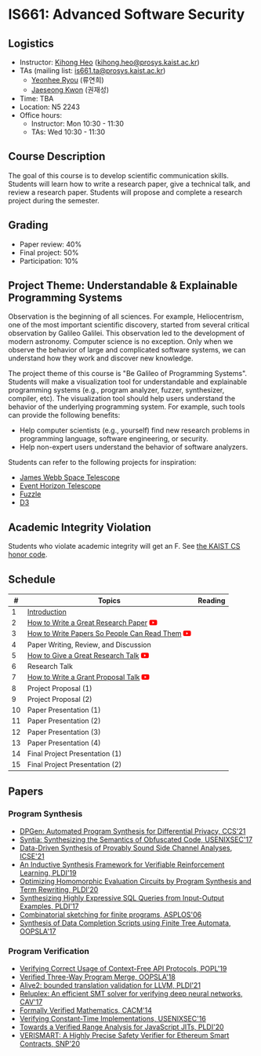 # IS661: Advanced Software Security

## Logistics
- Instructor: [Kihong Heo](https://kihongheo.kaist.ac.kr) (kihong.heo@prosys.kaist.ac.kr)
- TAs (mailing list: is661.ta@prosys.kaist.ac.kr)
  - [Yeonhee Ryou](https://yeonhee-ryou.github.io) (류연희)
  - [Jaeseong Kwon](https://doitman.kr) (권재성)
- Time: TBA
- Location: N5 2243
- Office hours:
  - Instructor: Mon 10:30 - 11:30
  - TAs: Wed 10:30 - 11:30

## Course Description
The goal of this course is to develop scientific communication skills.
Students will learn how to write a research paper, give a technical
talk, and review a research paper. Students will propose and complete
a research project during the semester.

## Grading
- Paper review: 40%
- Final project: 50%
- Participation: 10%

## Project Theme: Understandable & Explainable Programming Systems
Observation is the beginning of all sciences.
For example, Heliocentrism, one of the most important scientific discovery,
started from several critical observation by Galileo Galilei.
This observation led to the development of modern astronomy.
Computer science is no exception.
Only when we observe the behavior of large and complicated software systems,
we can understand how they work and discover new knowledge.

The project theme of this course is "Be Galileo of Programming Systems".
Students will make a visualization tool for understandable and explainable
programming systems (e.g., program analyzer, fuzzer, synthesizer, compiler, etc).
The visualization tool should help users understand the behavior of the
underlying programming system. For example, such tools can provide the following benefits:
- Help computer scientists (e.g., yourself) find new research problems in programming language, software engineering, or security.
- Help non-expert users understand the behavior of software analyzers.

Students can refer to the following projects for inspiration:
- [James Webb Space Telescope](https://webb.nasa.gov)
- [Event Horizon Telescope](https://eventhorizontelescope.org)
- [Fuzzle](https://softsec-kaist.github.io/Fuzzle/)
- [D3](https://d3js.org)

## Academic Integrity Violation
Students who violate academic integrity will get an F.
See [the KAIST CS honor code](https://docs.google.com/forms/d/e/1FAIpQLSdSn63tEvq6R0G6n3Cz7jKX16RWvDy2giBKm8EVJtQHUBJoDA/viewform).

## Schedule
|#|Topics|Reading|
|-|------|-------|
|1|[Introduction](slides/lecture1.pdf)||||
|2|[How to Write a Great Research Paper](assets/simon-papers.pdf) [<img src="icons/youtube.png" width="16" />](https://www.youtube.com/watch?v=WP-FkUaOcOM)||
|3|[How to Write Papers So People Can Read Them](assets/talk-plmw16.pdf) [<img src="icons/youtube.png" width="16" />](https://www.youtube.com/watch?v=KfEVdMMY1aQ)||
|4|Paper Writing, Review, and Discussion||
|5|[How to Give a Great Research Talk](assets/simon-talks.pdf) [<img src="icons/youtube.png" width="16" />](https://www.youtube.com/watch?v=sT_-owjKIbA)||
|6|Research Talk||
|7|[How to Write a Grant Proposal Talk](assets/simon-proposal.pdf) [<img src="icons/youtube.png" width="16" />](https://www.youtube.com/watch?v=nEuK54bo6RE)||
|8|Project Proposal (1)||
|9|Project Proposal (2)|||
|10|Paper Presentation (1)|||
|11|Paper Presentation (2)||
|12|Paper Presentation (3)||
|13|Paper Presentation (4)||
|14|Final Project Presentation (1)|||
|15|Final Project Presentation (2)|||

## Papers
### Program Synthesis
- [DPGen: Automated Program Synthesis for Differential Privacy, CCS'21](https://arxiv.org/abs/2109.07441)
- [Syntia: Synthesizing the Semantics of Obfuscated Code, USENIXSEC'17](https://www.usenix.org/conference/usenixsecurity17/technical-sessions/presentation/blazytko)
- [Data-Driven Synthesis of Provably Sound Side Channel Analyses, ICSE'21](https://ieeexplore.ieee.org/document/9402113)
- [An Inductive Synthesis Framework for Verifiable Reinforcement Learning, PLDI'19](https://dl.acm.org/doi/10.1145/3314221.3314638)
- [Optimizing Homomorphic Evaluation Circuits by Program Synthesis and Term Rewriting, PLDI'20](https://dl.acm.org/doi/abs/10.1145/3385412.3385996)
- [Synthesizing Highly Expressive SQL Queries from Input-Output Examples, PLDI'17](https://dl.acm.org/doi/10.1145/3062341.3062365)
- [Combinatorial sketching for finite programs, ASPLOS'06](https://dl.acm.org/doi/10.1145/1168919.1168907)
- [Synthesis of Data Completion Scripts using Finite Tree Automata, OOPSLA'17](https://dl.acm.org/doi/10.1145/3133886)

### Program Verification
- [Verifying Correct Usage of Context-Free API Protocols, POPL'19](https://dl.acm.org/doi/10.1145/3434298)
- [Verified Three-Way Program Merge, OOPSLA'18](https://dl.acm.org/doi/10.1145/3276535)
- [Alive2: bounded translation validation for LLVM, PLDI'21](https://dl.acm.org/doi/10.1145/3453483.3454030)
- [Reluplex: An efficient SMT solver for verifying deep neural networks, CAV'17](https://link.springer.com/chapter/10.1007/978-3-319-63387-9_5)
- [Formally Verified Mathematics, CACM'14](https://dl.acm.org/doi/pdf/10.1145/2591012)
- [Verifying Constant-Time Implementations, USENIXSEC'16](https://www.usenix.org/conference/usenixsecurity16/technical-sessions/presentation/almeida)
- [Towards a Verified Range Analysis for JavaScript JITs, PLDI'20](https://www.cs.utexas.edu/~hovav/dist/vera.pdf)
- [VERISMART: A Highly Precise Safety Verifier for Ethereum Smart Contracts, SNP'20](http://prl.korea.ac.kr/~pronto/home/papers/snp20.pdf)
